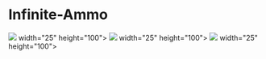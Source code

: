 # Infinite-Ammo
<img src="https://github.com/byang6585/Infinite-Ammo/blob/master/Capture6.PNG"> width="25" height="100">
<img src="https://github.com/byang6585/Infinite-Ammo/blob/master/Capture7.PNG"> width="25" height="100">
<img src="https://github.com/byang6585/Infinite-Ammo/blob/master/Capture8.PNG"> width="25" height="100">
